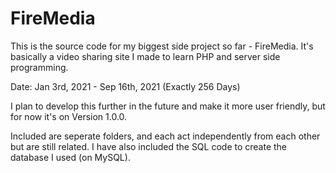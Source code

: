 # FireMedia

This is the source code for my biggest side project so far - FireMedia. It's basically a video sharing site I made to learn PHP and server side programming.

Date: Jan 3rd, 2021 - Sep 16th, 2021 (Exactly 256 Days)

I plan to develop this further in the future and make it more user friendly, but for now it's on Version 1.0.0.

Included are seperate folders, and each act independently from each other but are still related. I have also included the SQL code to create the database I used (on MySQL).
